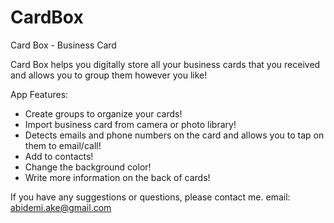 # CardBox
Card Box - Business Card

Card Box helps you digitally store all your business cards that you received and allows you to group them however you like! 

App Features:
- Create groups to organize your cards!
- Import business card from camera or photo library!
- Detects emails and phone numbers on the card and allows you to tap on them to email/call!
- Add to contacts!
- Change the background color!
- Write more information on the back of cards!

If you have any suggestions or questions, please contact me. email: abidemi.ake@gmail.com
